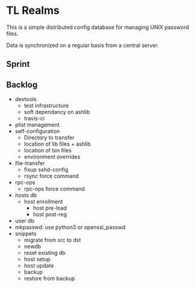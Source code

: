 # TL Realms

This is a simple distributed config database for managing
UNIX password files.

Data is synchronized on a regular basis from a central server.

## Sprint



## Backlog

- devtools
  - test infrastructure
  - soft dependancy on ashlib
  - travis-ci
- plist management
- self-configuration
  - Directory to transfer
  - location of lib files + ashlib
  - location of bin files
  - environment overrides
- file-transfer
  - fixup sshd-config
  - rsync force command
- rpc-ops
  - rpc-ops force command
- hosts db
  - host enrollment
    - host pre-load
    - host post-reg
- user db
- mkpasswd: use python3 or openssl_passwd
- snippets
  - migrate from src to dst
  - newdb
  - reset existing db
  - host setup
  - host update
  - backup
  - restore from backup

